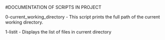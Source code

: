 #DOCUMENTATION OF SCRIPTS IN PROJECT

0-current\_working\_directory - This script prints the full path of the current working directory.

1-listit - Displays the list of files in current directory
